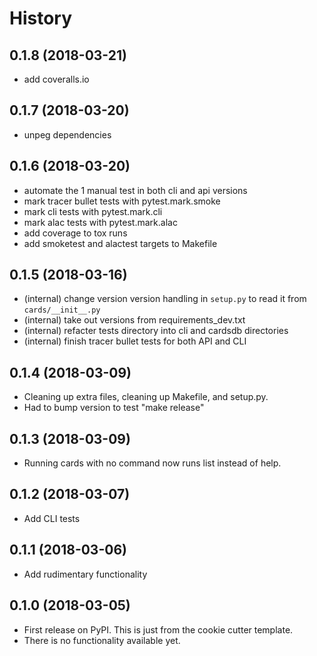 History
=======

0.1.8 (2018-03-21)
------------------
- add coveralls.io

0.1.7 (2018-03-20)
------------------
- unpeg dependencies

0.1.6 (2018-03-20)
------------------
- automate the 1 manual test in both cli and api versions
- mark tracer bullet tests with pytest.mark.smoke
- mark cli tests with pytest.mark.cli
- mark alac tests with pytest.mark.alac
- add coverage to tox runs
- add smoketest and alactest targets to Makefile

0.1.5 (2018-03-16)
------------------
- (internal) change version version handling in `setup.py` to read it from `cards/__init__.py`
- (internal) take out versions from requirements_dev.txt
- (internal) refacter tests directory into cli and cardsdb directories
- (internal) finish tracer bullet tests for both API and CLI

0.1.4 (2018-03-09)
------------------

-   Cleaning up extra files, cleaning up Makefile, and setup.py.
-   Had to bump version to test "make release"

0.1.3 (2018-03-09)
------------------

-   Running cards with no command now runs list instead of help.

0.1.2 (2018-03-07)
------------------

-   Add CLI tests

0.1.1 (2018-03-06)
------------------

-   Add rudimentary functionality

0.1.0 (2018-03-05)
------------------

-   First release on PyPI. This is just from the cookie cutter template.
-   There is no functionality available yet.


